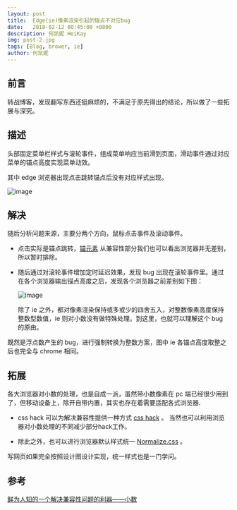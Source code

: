 ```yaml
---
layout: post
title:  Edge(ie)像素渲染引起的锚点不对应bug
date:   2018-02-12 00:45:00 +0800
description: 何凯妮 HeiKay
img: post-2.jpg
tags: [Blog, brower, ie]
author: 何凯妮
---
```


## 前言
转战博客，发现翻写东西还挺麻烦的，不满足于原先得出的结论，所以做了一些拓展与深究。

## 描述
头部固定菜单栏样式与滚轮事件，组成菜单响应当前滑到页面，滑动事件通过对应菜单的锚点高度实现菜单动效。

其中 edge 浏览器出现点击跳转锚点后没有对应样式出现。

![image](http://mmbiz.qpic.cn/mmbiz_png/SRrCzqDXK7QLZjO3sElzOp8EiccuRRc0rmJOZ5QHtmecsxz9VC7EXgfWcRrg5GV7vHGPLibtqSIv5rDR5Woq2SRA/640?wx_fmt=png&tp=webp&wxfrom=5&wx_lazy=1)

## 解决
随后分析问题来源，主要分两个方向，鼠标点击事件及滚动事件。

* 点击实际是锚点跳转，[锚元素](https://developer.mozilla.org/zh-CN/docs/Web/HTML/Element/a) 从兼容性部分我们也可以看出浏览器并无差别，所以暂时排除。

* 随后通过对滚轮事件增加定时延迟效果，发现 bug 出现在滚轮事件里。通过在各个浏览器输出锚点高度之后，发现各个浏览器之前差别如下图：

  ![image](http://mmbiz.qpic.cn/mmbiz_png/SRrCzqDXK7QLZjO3sElzOp8EiccuRRc0raZXIIJicrkucdRmbqUiaQu2y50MjYm7C2ibgTckRHwibjBYFSBeGpOsbgA/640?wx_fmt=png&tp=webp&wxfrom=5&wx_lazy=1)

  除了 ie 之外，都对像素渲染保持或多或少的四舍五入，对整数像素高度保持整数型数值，ie 则对小数没有做特殊处理。到这里，也就可以理解这个 bug 的原由。

既然是浮点数产生的 bug，进行强制转换为整数方案，图中 ie 各锚点高度取整之后也完全与 chrome 相同。

## 拓展
各大浏览器对小数的处理，也是自成一派，虽然带小数像素在 pc 端已经很少用到了，但移动设备上，除开自带内置，其实也存在着需要适配各式浏览器.

- css hack 可以为解决兼容性提供一种方式 [css hack](https://www.duitang.com/static/csshack.html) 。
当然也可以利用浏览器对小数处理的不同减少部分hack工作。

- 除此之外，也可以进行浏览器默认样式统一 [Normalize.css](https://github.com/necolas/normalize.css) 。


写网页如果完全按照设计图设计实现，统一样式也是一门学问。

## 参考

[鲜为人知的一个解决兼容性问题的利器——小数](http://www.zhangxinxu.com/wordpress/2009/09/%E9%B2%9C%E4%B8%BA%E4%BA%BA%E7%9F%A5%E7%9A%84%E4%B8%80%E4%B8%AA%E8%A7%A3%E5%86%B3%E5%85%BC%E5%AE%B9%E6%80%A7%E9%97%AE%E9%A2%98%E7%9A%84%E5%88%A9%E5%99%A8%E2%80%94%E2%80%94%E5%B0%8F%E6%95%B0/)